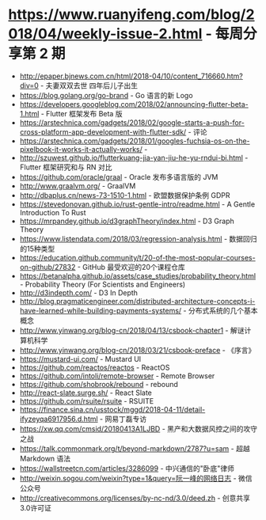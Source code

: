# https://www.ruanyifeng.com/blog/2018/04/weekly-issue-2.html - 每周分享第 2 期

- http://epaper.bjnews.com.cn/html/2018-04/10/content_716660.htm?div=0 - 夫妻双双去世 四年后儿子出生
- https://blog.golang.org/go-brand - Go 语言的新 Logo
- https://developers.googleblog.com/2018/02/announcing-flutter-beta-1.html - Flutter 框架发布 Beta 版
- https://arstechnica.com/gadgets/2018/02/google-starts-a-push-for-cross-platform-app-development-with-flutter-sdk/ - 评论
- https://arstechnica.com/gadgets/2018/01/googles-fuchsia-os-on-the-pixelbook-it-works-it-actually-works/ - 
- http://szuwest.github.io/flutterkuang-jia-yan-jiu-he-yu-rndui-bi.html - Flutter 框架研究和与 RN 对比
- https://github.com/oracle/graal - Oracle 发布多语言版的 JVM
- http://www.graalvm.org/ - GraalVM
- http://dbaplus.cn/news-73-1510-1.html - 欧盟数据保护条例 GDPR
- https://stevedonovan.github.io/rust-gentle-intro/readme.html - A Gentle Introduction To Rust
- https://mrpandey.github.io/d3graphTheory/index.html - D3 Graph Theory
- https://www.listendata.com/2018/03/regression-analysis.html - 数据回归的15种类型
- https://education.github.community/t/20-of-the-most-popular-courses-on-github/27832 - GitHub 最受欢迎的20个课程仓库
- https://betanalpha.github.io/assets/case_studies/probability_theory.html - Probability Theory (For Scientists and Engineers)
- http://d3indepth.com/ - D3 In Depth
- http://blog.pragmaticengineer.com/distributed-architecture-concepts-i-have-learned-while-building-payments-systems/ - 分布式系统的几个基本概念
- http://www.yinwang.org/blog-cn/2018/04/13/csbook-chapter1 - 解谜计算机科学
- http://www.yinwang.org/blog-cn/2018/03/21/csbook-preface - 《序言》
- https://mustard-ui.com/ - Mustard UI
- https://github.com/reactos/reactos - ReactOS
- https://github.com/intoli/remote-browser - Remote Browser
- https://github.com/shobrook/rebound - rebound
- http://react-slate.surge.sh/ - React Slate
- https://github.com/rsuite/rsuite - RSUITE
- https://finance.sina.cn/usstock/mggd/2018-04-11/detail-ifyzeyqa6917956.d.html - 网易丁磊专访
- https://xw.qq.com/cmsid/20180413A1LJBD - 黑产和大数据风控之间的攻守之战
- https://talk.commonmark.org/t/beyond-markdown/2787?u=sam - 超越 Markdown 语法
- https://wallstreetcn.com/articles/3286099 - 中兴通信的"卧底"律师
- http://weixin.sogou.com/weixin?type=1&query=阮一峰的网络日志 - 微信公众号
- http://creativecommons.org/licenses/by-nc-nd/3.0/deed.zh - 创意共享3.0许可证